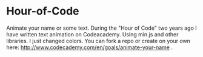 # Hour-of-Code
Animate your name or some text. During the "Hour of Code" two years ago I have written text animation on Codeacademy. Using min.js and other libraries. I just changed colors. 
You can fork a repo or create on your own here: http://www.codecademy.com/en/goals/animate-your-name .
